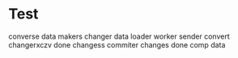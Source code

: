 # Test
converse
data
makers
changer
data
loader
worker
sender
convert
changerxczv
done
changess
commiter
changes
done
comp
data
